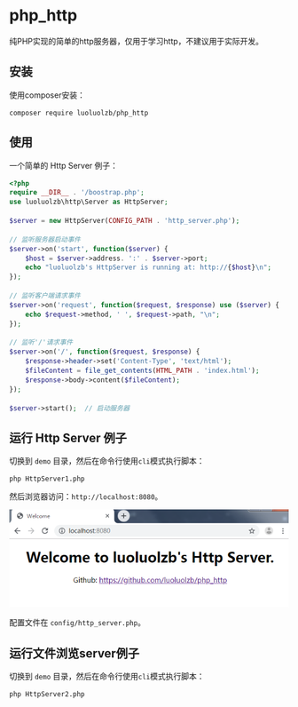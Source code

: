 # php_http
纯PHP实现的简单的http服务器，仅用于学习http，不建议用于实际开发。

## 安装
使用composer安装：
```
composer require luoluolzb/php_http
```

## 使用
一个简单的 Http Server 例子：
```php
<?php
require __DIR__ . '/boostrap.php';
use luoluolzb\http\Server as HttpServer;

$server = new HttpServer(CONFIG_PATH . 'http_server.php');

// 监听服务器启动事件
$server->on('start', function($server) {
	$host = $server->address. ':' . $server->port;
	echo "luoluolzb's HttpServer is running at: http://{$host}\n";
});

// 监听客户端请求事件
$server->on('request', function($request, $response) use ($server) {
	echo $request->method, ' ', $request->path, "\n";
});

// 监听'/'请求事件
$server->on('/', function($request, $response) {
	$response->header->set('Content-Type', 'text/html');
	$fileContent = file_get_contents(HTML_PATH . 'index.html');
	$response->body->content($fileContent);
});

$server->start();  // 启动服务器

```

## 运行 Http Server 例子
切换到 `demo` 目录，然后在命令行使用`cli`模式执行脚本：
```shell
php HttpServer1.php
```

然后浏览器访问：`http://localhost:8080`。

![welcome](https://github.com/luoluolzb/php_http/blob/master/screenshots/welcome.png?raw=true)

配置文件在 `config/http_server.php`。

## 运行文件浏览server例子
切换到 `demo` 目录，然后在命令行使用`cli`模式执行脚本：
```shell
php HttpServer2.php
```
